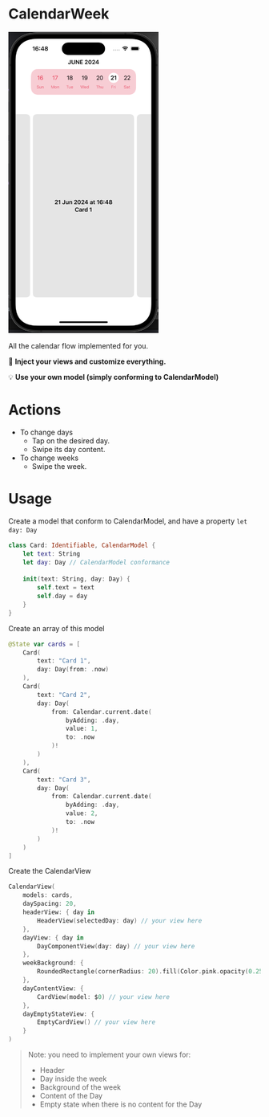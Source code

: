 # CalendarWeek

<img src="screenshot.jpg" width="300" height="600"/>

All the calendar flow implemented for you.

💉 **Inject your views and customize everything.**

💡 **Use your own model (simply conforming to CalendarModel)**

# Actions

- To change days
  - Tap on the desired day.
  - Swipe its day content. 
- To change weeks
  - Swipe the week.             

# Usage

Create a model that conform to CalendarModel, and have a property `let day: Day`

```swift
class Card: Identifiable, CalendarModel {
    let text: String
    let day: Day // CalendarModel conformance

    init(text: String, day: Day) {
        self.text = text
        self.day = day
    }
}
```

Create an array of this model

```swift
@State var cards = [
    Card(
        text: "Card 1",
        day: Day(from: .now)
    ),
    Card(
        text: "Card 2",
        day: Day(
            from: Calendar.current.date(
                byAdding: .day,
                value: 1,
                to: .now
            )!
        )
    ),
    Card(
        text: "Card 3",
        day: Day(
            from: Calendar.current.date(
                byAdding: .day,
                value: 2,
                to: .now
            )!
        )
    )
]
```

Create the CalendarView

```swift
CalendarView(
    models: cards,
    daySpacing: 20,
    headerView: { day in
        HeaderView(selectedDay: day) // your view here
    },
    dayView: { day in
        DayComponentView(day: day) // your view here
    },
    weekBackground: {
        RoundedRectangle(cornerRadius: 20).fill(Color.pink.opacity(0.25)) // normal background here
    },
    dayContentView: {
        CardView(model: $0) // your view here
    },
    dayEmptyStateView: {
        EmptyCardView() // your view here
    }
)
```

> Note: you need to implement your own views for:       
> - Header
> - Day inside the week
> - Background of the week
> - Content of the Day
> - Empty state when there is no content for the Day
